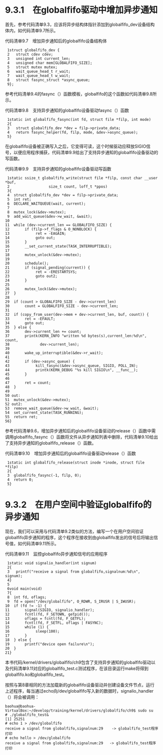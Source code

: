 # 9.3.1　在globalfifo驱动中增加异步通知

首先，参考代码清单9.3，应该将异步结构体指针添加到globalfifo_dev设备结构体内，如代码清单9.7所示。

代码清单9.7　增加异步通知后的globalfifo设备结构体

```
 1struct globalfifo_dev {
 2   struct cdev cdev;
 3   unsigned int current_len;
 4   unsigned char mem[GLOBALFIFO_SIZE];
 5   struct mutex mutex;
 6   wait_queue_head_t r_wait;
 7   wait_queue_head_t w_wait;
 8   struct fasync_struct *async_queue;
 9};
```

参考代码清单9.4的fasync（）函数模板，globalfifo的这个函数如代码清单9.8所示。

代码清单9.8　支持异步通知的globalfifo设备驱动fasync（）函数

```
 1static int globalfifo_fasync(int fd, struct file *filp, int mode)
 2{
 3   struct globalfifo_dev *dev = filp->private_data;
 4   return fasync_helper(fd, filp, mode, &dev->async_queue);
 5}
```

在globalfifo设备被正确写入之后，它变得可读，这个时候驱动应释放SIGIO信号，以便应用程序捕获，代码清单9.9给出了支持异步通知的globalfifo设备驱动的写函数。

代码清单9.9　支持异步通知的globalfifo设备驱动写函数

```
 1static ssize_t globalfifo_write(struct file *filp, const char __user *buf,
 2                  size_t count, loff_t *ppos)
 3{
 4  struct globalfifo_dev *dev = filp->private_data;
 5  int ret;
 6  DECLARE_WAITQUEUE(wait, current);
 7
 8  mutex_lock(&dev->mutex);
 9  add_wait_queue(&dev->w_wait, &wait);
10
11  while (dev->current_len == GLOBALFIFO_SIZE) {
12       if (filp->f_flags & O_NONBLOCK) {
13            ret = -EAGAIN;
14            goto out;
15       }
16       __set_current_state(TASK_INTERRUPTIBLE);
17
18       mutex_unlock(&dev->mutex);
19
20       schedule();
21       if (signal_pending(current)) {
22            ret = -ERESTARTSYS;
23            goto out2;
24       }
25
26       mutex_lock(&dev->mutex);
27  }
28
29  if (count > GLOBALFIFO_SIZE - dev->current_len)
30       count = GLOBALFIFO_SIZE - dev->current_len;
31
32  if (copy_from_user(dev->mem + dev->current_len, buf, count)) {
33       ret = -EFAULT;
34       goto out;
35  } else {
36       dev->current_len += count;
37       printk(KERN_INFO "written %d bytes(s),current_len:%d\n", count,
38              dev->current_len);
39
40       wake_up_interruptible(&dev->r_wait);
41
42       if (dev->async_queue) {
43            kill_fasync(&dev->async_queue, SIGIO, POLL_IN);
44            printk(KERN_DEBUG "%s kill SIGIO\n", __func__);
45       }
46
47       ret = count;
48  }
49
50 out:
51  mutex_unlock(&dev->mutex);
52 out2:
53  remove_wait_queue(&dev->w_wait, &wait);
54  set_current_state(TASK_RUNNING);
55  return ret;
56}
```

参考代码清单9.6，增加异步通知后的globalfifo设备驱动的release（）函数中需调用globalfifo_fasync（）函数将文件从异步通知列表中删除，代码清单9.10给出了支持异步通知的globalfifo_release（）函数。

代码清单9.10　增加异步通知后的globalfifo设备驱动release（）函数

```
 1static int globalfifo_release(struct inode *inode, struct file *filp)
 2{
 3  globalfifo_fasync(-1, filp, 0);
 4  return 0;
 5}
```

# 9.3.2　在用户空间中验证globalfifo的异步通知

现在，我们可以采用与代码清单9.2类似的方法，编写一个在用户空间验证globalfifo异步通知的程序，这个程序在接收到由globalfifo发出的信号后将输出信号值，如代码清单9.11所示。

代码清单9.11　监控globalfifo异步通知信号的应用程序

```
 1static void signalio_handler(int signum)
 2{
 3   printf("receive a signal from globalfifo,signalnum:%d\n", signum);
 4}
 5
 6void main(void)
 7{
 8  int fd, oflags;
 9  fd = open("/dev/globalfifo", O_RDWR, S_IRUSR | S_IWUSR);
10  if (fd != -1) {
11       signal(SIGIO, signalio_handler);
12       fcntl(fd, F_SETOWN, getpid());
13       oflags = fcntl(fd, F_GETFL);
14       fcntl(fd, F_SETFL, oflags | FASYNC);
15       while (1) {
16            sleep(100);
17       }
18  } else {
19       printf("device open failure\n");
20  }
21}
```

本书代码/kernel/drivers/globalfifo/ch9包含了支持异步通知的globalfifo驱动以及代码清单9.11对应的globalfifo_test.c测试程序，在该目录运行make将得到globalfifo.ko和globalfifo_test。

按照与第8章相同的方法加载新的globalfifo设备驱动并创建设备文件节点，运行上述程序，每当通过echo向/dev/globalfifo写入新的数据时，signalio_handler（）将会被调用：

```
baohua@baohua-VirtualBox:~/develop/training/kernel/drivers/globalfifo/ch9$ sudo su
# ./globalfifo_test&
[1] 25251
# echo 1 > /dev/globalfifo
receive a signal from globalfifo,signalnum:29    -> globalfifo_test程序打印
# echo hello > /dev/globalfifo
receive a signal from globalfifo,signalnum:29   -> globalfifo_test程序打印
```

